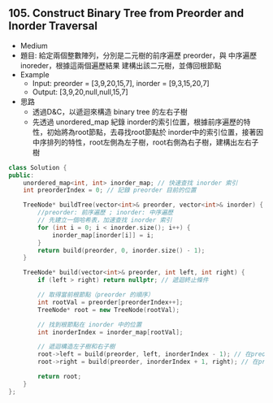 ## 105. Construct Binary Tree from Preorder and Inorder Traversal
- Medium
- 題目: 給定兩個整數陣列，分別是二元樹的前序遍歷 preorder，與 中序遍歷 inoreder，根據這兩個遍歷結果 建構出該二元樹，並傳回根節點
- Example
    - Input: preorder = [3,9,20,15,7], inorder = [9,3,15,20,7]
    - Output: [3,9,20,null,null,15,7]
- 思路
    - 透過D&C，以遞迴來構造 binary tree 的左右子樹
    - 先透過 unordered_map 紀錄 inorder的索引位置，根據前序遍歷的特性，初始將為root節點，去尋找root節點於 inorder中的索引位置，接著因中序排列的特性，root左側為左子樹，root右側為右子樹，建構出左右子樹

```cpp
class Solution {
public:
    unordered_map<int, int> inorder_map; // 快速查找 inorder 索引
    int preorderIndex = 0; // 記錄 preorder 目前的位置

    TreeNode* buildTree(vector<int>& preorder, vector<int>& inorder) {
        //preorder: 前序遍歷 ; inorder: 中序遍歷
        // 先建立一個哈希表，加速查找 inorder 索引
        for (int i = 0; i < inorder.size(); i++) {
            inorder_map[inorder[i]] = i;
        }
        return build(preorder, 0, inorder.size() - 1);
    }

    TreeNode* build(vector<int>& preorder, int left, int right) {
        if (left > right) return nullptr; // 遞迴終止條件

        // 取得當前根節點（preorder 的順序）
        int rootVal = preorder[preorderIndex++];
        TreeNode* root = new TreeNode(rootVal);

        // 找到根節點在 inorder 中的位置
        int inorderIndex = inorder_map[rootVal];

        // 遞迴構造左子樹和右子樹
        root->left = build(preorder, left, inorderIndex - 1); // 在preorder中的 root 前為左子樹
        root->right = build(preorder, inorderIndex + 1, right); // 在preorder中的 root 後為右子樹

        return root;
    }
};
```
